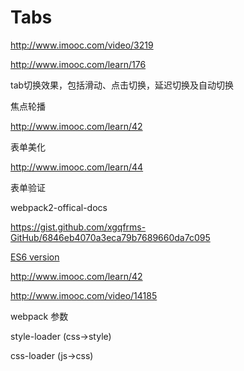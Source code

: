 # Tabs


http://www.imooc.com/video/3219


http://www.imooc.com/learn/176



tab切换效果，包括滑动、点击切换，延迟切换及自动切换


焦点轮播


http://www.imooc.com/learn/42


表单美化

http://www.imooc.com/learn/44

表单验证




webpack2-offical-docs 


https://gist.github.com/xgqfrms-GitHub/6846eb4070a3eca79b7689660da7c095

<a href="https://gist.github.com/xgqfrms-GitHub/8baf3c49ca472ebd8b281a5dbb5ccc53#gistcomment-2030198">ES6 version</a>



http://www.imooc.com/learn/42





http://www.imooc.com/video/14185

webpack 参数

style-loader (css->style)

css-loader (js->css)












